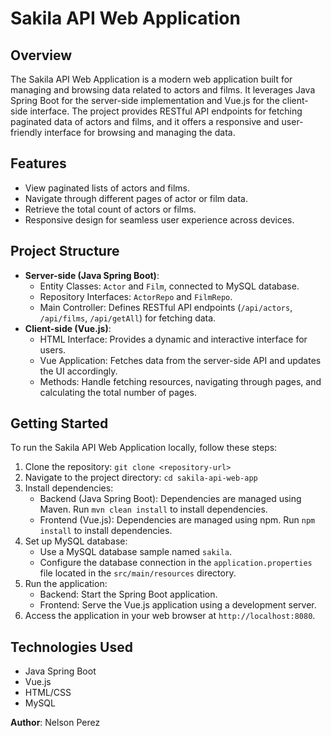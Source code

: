 # Sakila API Web Application

## Overview
The Sakila API Web Application is a modern web application built for managing and browsing data related to actors and films. It leverages Java Spring Boot for the server-side implementation and Vue.js for the client-side interface. The project provides RESTful API endpoints for fetching paginated data of actors and films, and it offers a responsive and user-friendly interface for browsing and managing the data.

## Features
- View paginated lists of actors and films.
- Navigate through different pages of actor or film data.
- Retrieve the total count of actors or films.
- Responsive design for seamless user experience across devices.

## Project Structure
- **Server-side (Java Spring Boot)**:
  - Entity Classes: `Actor` and `Film`, connected to MySQL database.
  - Repository Interfaces: `ActorRepo` and `FilmRepo`.
  - Main Controller: Defines RESTful API endpoints (`/api/actors`, `/api/films`, `/api/getAll`) for fetching data.
- **Client-side (Vue.js)**:
  - HTML Interface: Provides a dynamic and interactive interface for users.
  - Vue Application: Fetches data from the server-side API and updates the UI accordingly.
  - Methods: Handle fetching resources, navigating through pages, and calculating the total number of pages.

## Getting Started
To run the Sakila API Web Application locally, follow these steps:
1. Clone the repository: `git clone <repository-url>`
2. Navigate to the project directory: `cd sakila-api-web-app`
3. Install dependencies:
   - Backend (Java Spring Boot): Dependencies are managed using Maven. Run `mvn clean install` to install dependencies.
   - Frontend (Vue.js): Dependencies are managed using npm. Run `npm install` to install dependencies.
4. Set up MySQL database:
   - Use a MySQL database sample named `sakila`.
   - Configure the database connection in the `application.properties` file located in the `src/main/resources` directory.
5. Run the application:
   - Backend: Start the Spring Boot application.
   - Frontend: Serve the Vue.js application using a development server.
6. Access the application in your web browser at `http://localhost:8080`.

## Technologies Used
- Java Spring Boot
- Vue.js
- HTML/CSS
- MySQL

**Author**: Nelson Perez

